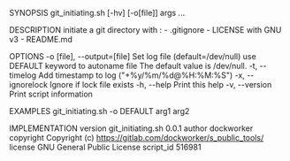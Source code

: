  SYNOPSIS
    git_initiating.sh [-hv] [-o[file]] args ...

 DESCRIPTION
    initiate a git directory with :
    - .gitignore
    - LICENSE with GNU v3
    - README.md

 OPTIONS
    -o [file], --output=[file]    Set log file (default=/dev/null)
                                  use DEFAULT keyword to autoname file
                                  The default value is /dev/null.
    -t, --timelog                 Add timestamp to log ("+%y/%m/%d@%H:%M:%S")
    -x, --ignorelock              Ignore if lock file exists
    -h, --help                    Print this help
    -v, --version                 Print script information

 EXAMPLES
    git_initiating.sh -o DEFAULT arg1 arg2

 IMPLEMENTATION
    version         git_initiating.sh 0.0.1
    author          dockworker
    copyright       Copyright (c) https://gitlab.com/dockworker/s_public_tools/ 
    license         GNU General Public License
    script_id       516981

